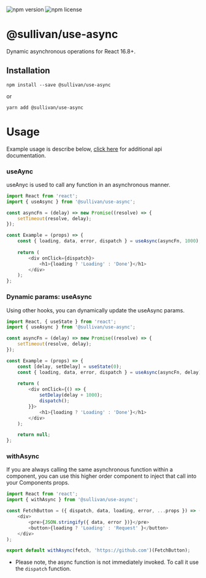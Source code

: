 ![npm version](https://img.shields.io/npm/v/@sullivan/use-async.svg) ![npm license](https://img.shields.io/npm/l/@sullivan/use-async.svg)

# @sullivan/use-async
Dynamic asynchronous operations for React 16.8+. 

## Installation
```
npm install --save @sullivan/use-async
```
or
```
yarn add @sullivan/use-async
```


# Usage
Example usage is describe below, [click here](https://github.com/icarus-sullivan/react-use-async/blob/master/DOCUMENTATION.md) for additional api documentation.  

### useAync
useAnyc is used to call any function in an asynchronous manner. 
```javascript
import React from 'react';
import { useAsync } from '@sullivan/use-async';

const asyncFn = (delay) => new Promise((resolve) => {
    setTimeout(resolve, delay); 
});

const Example = (props) => {
    const { loading, data, error, dispatch } = useAsync(asyncFn, 1000);
    
    return (
        <div onClick={dispatch}>
            <h1>{loading ? 'Loading' : 'Done'}</h1>
        </div>
    );
};
```

### Dynamic params: useAsync
Using other hooks, you can dynamically update the useAsync params.  
```javascript
import React, { useState } from 'react';
import { useAsync } from '@sullivan/use-async';

const asyncFn = (delay) => new Promise((resolve) => {
    setTimeout(resolve, delay); 
});

const Example = (props) => {
    const [delay, setDelay] = useState(0);
    const { loading, data, error, dispatch } = useAsync(asyncFn, delay);
    
    return (
        <div onClick={() => {
            setDelay(delay + 1000);
            dispatch();
        }}>
            <h1>{loading ? 'Loading' : 'Done'}</h1>
        </div>
    );

    return null;
};
```

### withAsync
If you are always calling the same asynchronous function within a component, you can use this higher order component to inject that call into your Components props. 

```javascript
import React from 'react';
import { withAsync } from '@sullivan/use-async';

const FetchButton = ({ dispatch, data, loading, error, ...props }) => (
	<div>
		<pre>{JSON.stringify({ data, error })}</pre>
		<button>{loading ? 'Loading' : 'Request' }</button>
	</div>
);

export default withAsync(fetch, 'https://github.com')(FetchButton);

```

* Please note, the async function is not immediately invoked. To call it use the `dispatch` function. 